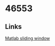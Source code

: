 # 46553
## Links
[Matlab sliding window](http://dovgalecs.com/blog/matlab-sliding-window-easy-and-painless/)   

